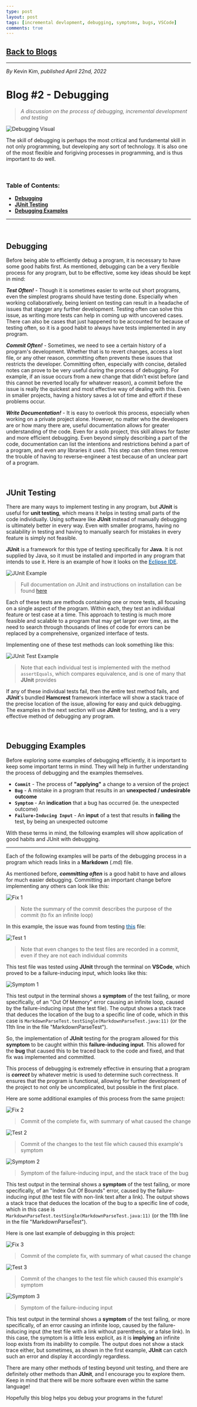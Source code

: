 ```yaml
---
type: post
layout: post
tags: [incremental devlopment, debugging, symptoms, bugs, VSCode]
comments: true
---
```


## [Back to Blogs](/blogs)

---
*By* Kevin Kim, *published April 22nd, 2022*
# Blog #2 - Debugging

> *A discussion on the process of debugging, incremental development and testing*

![Debugging Visual](/images/blog_images/blog_02/debugging.png)

The skill of debugging is perhaps the most critical and fundamental skill in not only programming, but developing any sort of technology. It is also one of the most flexible and forigiving processes in programming, and is thus important to do well. 

&nbsp;
### **Table of Contents:**
* **[Debugging](#debugging)**
* **[JUnit Testing](#junit-testing)**
* **[Debugging Examples](#debugging-examples)**

---
&nbsp;
## **Debugging**

Before being able to efficiently debug a program, it is necessary to have some good habits first. As mentioned, debugging can be a very flexible process for any program, but to be effective, some key ideas should be kept in mind:

***Test Often!*** - Though it is sometimes easier to write out short programs, even the simplest programs should have testing done. Especially when working collaboratively, being lenient on testing can result in a headache of issues that stagger any further development. Testing often can solve this issue, as writing more tests can help in coming up with uncovered cases. There can also be cases that just happened to be accounted for because of testing often, so it is a good habit to always have tests implemented in any program.

***Commit Often!*** - Sometimes, we need to see a certain history of a program's development. Whether that is to revert changes, access a lost file, or any other reason, committing often prevents these issues that restricts the developer. Committing often, especially with concise, detailed notes can prove to be very useful during the process of debugging. For example, if an issue occurs from a new change that didn't exist before (and this cannot be reverted locally for whatever reason), a commit before the issue is really the quickest and most effective way of dealing with this. Even in smaller projects, having a history saves a lot of time and effort if these problems occur.

***Write Documentation!*** - It is easy to overlook this process, especially when working on a private project alone. However, no matter who the developers are or how many there are, useful documentation allows for greater understanding of the code. Even for a solo project, this skill allows for faster and more efficient debugging. Even beyond simply describing a part of the code, documentation can list the intentions and restrictions behind a part of a program, and even any libraries it used. This step can often times remove the trouble of having to reverse-engineer a test because of an unclear part of a program.

&nbsp;
## **JUnit Testing**

There are many ways to implement testing in any program, but **JUnit** is useful for **unit testing**, which means it helps in testing small parts of the code individually. Using software like **JUnit** instead of manually debugging is ultimately better in every way. Even with smaller programs, having no scalability in testing and having to manually search for mistakes in every feature is simply not feasible.

**JUnit** is a framework for this type of testing specifically for **Java**. It is not supplied by Java, so it must be installed and imported in any program that intends to use it. Here is an example of how it looks on the [<span style="color:#367eba"><b>Eclipse IDE</b></span>](https://www.eclipse.org/).

![JUnit Example](/images/blog_images/blog_02/junit.png)
> Full documentation on JUnit and instructions on installation can be found [here](https://junit.org/junit4/faq.html#started_1)

Each of these tests are methods containing one or more tests, all focusing on a single aspect of the program. Within each, they test an individual feature or test case at a time. This approach to testing is much more feasible and scalable to a program that may get larger over time, as the need to search through thousands of lines of code for errors can be replaced by a comprehensive, organized interface of tests.

Implementing one of these test methods can look something like this:

![JUnit Test Example](/images/blog_images/blog_02/junit_test.png)
> Note that each individual test is implemented with the method `assertEquals`, which compares equivalence, and is one of many that **JUnit** provides

If any of these individual tests fail, then the entire test method fails, and **JUnit**'s bundled **Hamcrest** framework interface will show a stack trace of the precise location of the issue, allowing for easy and quick debugging. The examples in the next section will use **JUnit** for testing, and is a very effective method of debugging any program.  

&nbsp;
## **Debugging Examples**

Before exploring some examples of debugging efficiently, it is important to keep some important terms in mind. They will help in further understanding the process of debugging and the examples themselves.

- **`Commit`** - The process of **"applying"** a change to a version of the project
- **`Bug`** - A mistake in a program that results in an **unexpected / undesirable outcome**
- **`Symptom`** - An **indication** that a bug has occurred (ie. the unexpected outcome)
- **`Failure-Inducing Input`** - An **input** of a test that results in **failing** the test, by being an unexpected outcome

With these terms in mind, the following examples will show application of good habits and JUnit with debugging.

---

Each of the following examples will be parts of the debugging process in a program which reads links in a **Markdown** (.md) file. 

As mentioned before, ***committing often*** is a good habit to have and allows for much easier debugging. Committing an important change before implementing any others can look like this: 

![Fix 1](/images/blog_images/blog_02/fix1.png)
> Note the summary of the commit describes the purpose of the commit (to fix an infinite loop)

In this example, the issue was found from testing [<span style="color:#367eba"><b>this</b></span>](../data/blog_02/testFile1.md) file:

![Test 1](/images/blog_images/blog_02/test1.png)
> Note that even changes to the test files are recorded in a commit, even if they are not each individual commits

This test file was tested using **JUnit** through the terminal on **VSCode**, which proved to be a failure-inducing input, which looks like this:

![Symptom 1](/images/blog_images/blog_02/symptom1.png)

This test output in the terminal shows a **symptom** of the test failing, or more specifically, of an "Out Of Memory" error causing an infinite loop, caused by the failure-inducing input (the test file). The output shows a stack trace that deduces the location of the bug to a specific line of code, which in this case is `MarkdownParseTest.testSingle(MarkdownParseTest.java:11)` (or the 11th line in the file "MarkdownParseTest").

So, the implementation of **JUnit** testing for the program allowed for this **symptom** to be caught within this **failure-inducing input**. This allowed for the **bug** that caused this to be traced back to the code and fixed, and that fix was implemented and committed.

This process of debugging is extremely effective in ensuring that a program is ***correct*** by whatever metric is used to determine such correctness. It ensures that the program is functional, allowing for further development of the project to not only be uncomplicated, but possible in the first place.

Here are some additional examples of this process from the same project:

![Fix 2](/images/blog_images/blog_02/fix2.png)
> Commit of the complete fix, with summary of what caused the change

![Test 2](/images/blog_images/blog_02/test2.png)
> Commit of the changes to the test file which caused this example's symptom

![Symptom 2](/images/blog_images/blog_02/symptom2.png)
> Symptom of the failure-inducing input, and the stack trace of the bug

This test output in the terminal shows a **symptom** of the test failing, or more specifically, of an "Index Out Of Bounds" error, caused by the failure-inducing input (the test file with non-link text after a link). The output shows a stack trace that deduces the location of the bug to a specific line of code, which in this case is `MarkdownParseTest.testSingle(MarkdownParseTest.java:11)` (or the 11th line in the file "MarkdownParseTest").

Here is one last example of debugging in this project:

![Fix 3](/images/blog_images/blog_02/fix3.png)
> Commit of the complete fix, with summary of what caused the change

![Test 3](/images/blog_images/blog_02/test3.png)
> Commit of the changes to the test file which caused this example's symptom

![Symptom 3](/images/blog_images/blog_02/symptom3.png)
> Symptom of the failure-inducing input

This test output in the terminal shows a **symptom** of the test failing, or more specifically, of an error causing an infinite loop, caused by the failure-inducing input (the test file with a link without parenthesis, or a false link). In this case, the symptom is a little less explicit, as it is **implying** an infinite loop exists from its inability to compile. The output does not show a stack trace either, but sometimes, as shown in the first example, **JUnit** can catch such an error and display it accordingly regardless.

There are many other methods of testing beyond unit testing, and there are definitely other methods than **JUnit**, and I encourage you to explore them. Keep in mind that there will be more software even within the same language!

Hopefully this blog helps you debug your programs in the future!